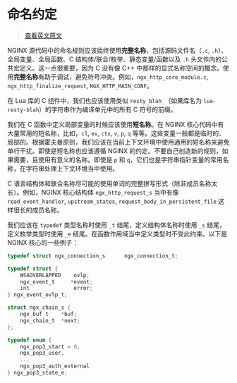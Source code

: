 # 命名约定

> [查看英文原文](https://github.com/openresty/openresty.org/blob/9fa7554feee056304cd788d4584d6cf21442fd3f/v2/en/c-coding-style-guide.md#naming-convention)

NGINX 源代码中的命名规则应该始终使用**完整名称**，包括源码文件名（`.c`, `.h`）、全局变量、全局函数、C 结构体/联合/枚举、静态变量/函数以及 `.h` 头文件内的公共宏定义。这一点很重要，因为 C 没有像 C++ 中那样的显式名称空间的概念。使用**完整名称**有助于调试，避免符号冲突。例如，`ngx_http_core_module.c`, `ngx_http_finalize_request`, `NGX_HTTP_MAIN_CONF`。

在 Lua 库的 C 组件中，我们也应该使用类似 `resty_blah_`（如果库名为 `lua-resty-blah`）的字符串作为编译单元中的所有 C 符号的前缀。

我们在 C 函数中定义局部变量的时候应该使用**短名称**。在 NGINX 核心代码中有大量常用的短名称，比如，`cl`, `ev`, `ctx`, `v`, `p`, `q` 等等。这些变量一般都是临时的、局部的。根据霍夫曼原则，我们应该在当前上下文环境中使用通用的短名称来避免单行干扰。即使是短名称也应该遵循 NGINX 的约定。不要自己创造新的规则，如果需要，且使用有意义的名称。即使是 `p` 和 `q`，它们也是字符串指针变量的常用名称，在字符串处理上下文环境当中使用。

C 语言结构体和联合名称尽可能的使用单词的完整拼写形式（除非成员名称太长）。例如，NGINX 核心结构体 `ngx_http_request_s` 当中有像 `read_event_handler`, `upstream_states`, `request_body_in_persistent_file` 这样很长的成员名称。

我们应该在 `typedef` 类型名称时使用 `_t` 结尾，定义结构体名称时使用 `_s` 结尾，定义枚举类型时使用 `_e` 结尾。在函数作用域当中定义类型时不受此约束。以下是 NGINX 核心的一些例子：

```c
typedef struct ngx_connection_s      ngx_connection_t;
```

```c
typedef struct {
    WSAOVERLAPPED    ovlp;
    ngx_event_t     *event;
    int              error;
} ngx_event_ovlp_t;
```

```c
struct ngx_chain_s {
    ngx_buf_t    *buf;
    ngx_chain_t  *next;
};
```

```c
typedef enum {
    ngx_pop3_start = 0,
    ngx_pop3_user,
    ...
    ngx_pop3_auth_external
} ngx_pop3_state_e;
```